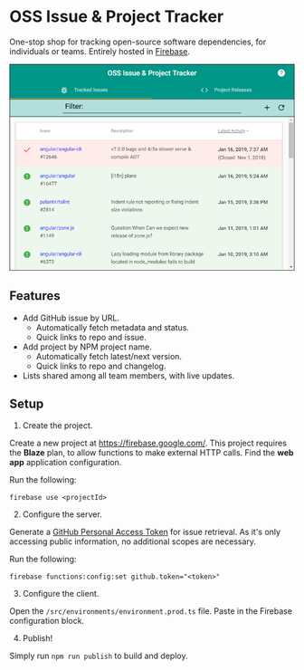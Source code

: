 # OSS Issue & Project Tracker

One-stop shop for tracking open-source software dependencies, for individuals or teams.
Entirely hosted in [Firebase](https://firebase.google.com/).

![Demo Image](https://raw.githubusercontent.com/zbream/oss-tracker/assets/demo.png)

## Features

* Add GitHub issue by URL.
  * Automatically fetch metadata and status.
  * Quick links to repo and issue.
* Add project by NPM project name.
  * Automatically fetch latest/next version.
  * Quick links to repo and changelog.
* Lists shared among all team members, with live updates.

## Setup

1. Create the project.

Create a new project at <https://firebase.google.com/>. 
This project requires the **Blaze** plan, to allow functions to make external HTTP calls.
Find the **web app** application configuration.

Run the following:

```
firebase use <projectId>
```

2. Configure the server.

Generate a [GitHub Personal Access Token](https://github.com/settings/tokens) for issue retrieval. As it's only accessing public information, no additional scopes are necessary.

Run the following:

```
firebase functions:config:set github.token="<token>"
```

3. Configure the client.

Open the `/src/environments/environment.prod.ts` file.
Paste in the Firebase configuration block.

4. Publish!

Simply run `npm run publish` to build and deploy.
